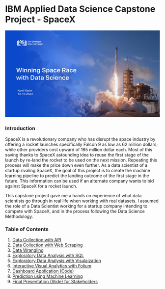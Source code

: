 #  IBM Applied Data Science Capstone Project - SpaceX

![This is an image](https://github.com/kamillearn/IBM-Applied-Data-Science-Capstone/blob/main/Intro.jpg)

### Introduction

SpaceX is a revolutionary company who has disrupt the space industry by offering a rocket launches specifically Falcon 9 as low as 62 million dollars; while other providers cost upward of 165 million dollar each. Most of this saving thanks to SpaceX astounding idea to reuse the first stage of the launch by re-land the rocket to be used on the next mission. Repeating this process will make the price down even further. As a data scientist of a startup rivaling SpaceX, the goal of this project is to create the machine learning pipeline to predict the landing outcome of the first stage in the future. This information can be used if an alternate company wants to bid against SpaceX for a rocket launch.

This capstone project gave me a hands on experience of what data scientists go through in real life when working with real datasets. I assumed the role of a Data Scientist working for a startup company intending to compete with SpaceX, and in the process following the Data Science Methodology.

### Table of Contents

1. [Data Collection with API](https://github.com/kamillearn/IBM-Applied-Data-Science-Capstone/blob/main/Spacex%20Data%20Collection%20Api.ipynb)
2. [Data Collection with Web Scraping](https://github.com/kamillearn/IBM-Applied-Data-Science-Capstone/blob/main/Data%20Collection%20with%20Web%20Scraping.ipynb)
3. [Data Wrangling](https://github.com/kamillearn/IBM-Applied-Data-Science-Capstone/blob/main/Spacex%20Data%20Wrangling.ipynb)
4. [Exploratory Data Analysis with SQL](https://github.com/kamillearn/IBM-Applied-Data-Science-Capstone/blob/main/EDA%20with%20SQL.ipynb)
5. [Exploratory Data Analysis with Visulaization](https://github.com/kamillearn/IBM-Applied-Data-Science-Capstone/blob/main/EDA%20with%20Data%20Visualization.ipynb)
6. [Interactive Visual Analytics with Folium](https://github.com/kamillearn/IBM-Applied-Data-Science-Capstone/blob/main/Interactive%20Visual%20Analytics%20with%20Folium.ipynb)
7. [Dashboard Application (Code)](https://github.com/kamillearn/IBM-Applied-Data-Science-Capstone/blob/main/Spacex%20Dashboard%20App.ipynb)
8. [Prediction using Machine Learning](https://github.com/kamillearn/IBM-Applied-Data-Science-Capstone/blob/main/Machine%20Learning%20Prediction%20Part%205.ipynb) 
9. [Final Presentation (Slide) for Stakeholders](https://github.com/kamillearn/IBM-Applied-Data-Science-Capstone/blob/main/Applied%20Data%20Science%20Capstone%20PowerPoint%20Presentation.pdf)
